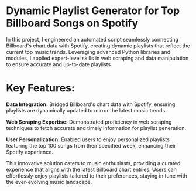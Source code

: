 # Dynamic Playlist Generator for Top Billboard Songs on Spotify


 In this project, I engineered an automated script seamlessly connecting Billboard's chart data with Spotify, creating dynamic playlists that reflect the current top music trends. Leveraging advanced Python libraries and modules, I applied expert-level skills in web scraping and data manipulation to ensure accurate and up-to-date playlists.

# Key Features:

 **Data Integration:** Bridged Billboard's chart data with Spotify, ensuring playlists are dynamically updated to mirror the latest music trends.

 **Web Scraping Expertise:** Demonstrated proficiency in web scraping techniques to fetch accurate and timely information for playlist generation.

 **User Personalization:** Enabled users to enjoy personalized playlists featuring the top 100 songs from their specified week, enhancing their Spotify experience.

 This innovative solution caters to music enthusiasts, providing a curated experience that aligns with the latest Billboard chart entries. Users can effortlessly enjoy playlists tailored to their preferences, staying in tune with the ever-evolving music landscape.
